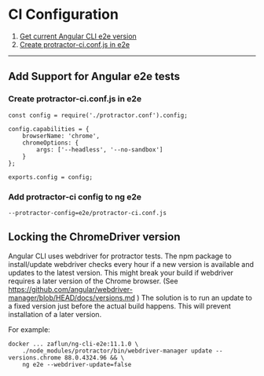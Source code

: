# CI Configuration

1. [Get current Angular CLI e2e version](https://hub.docker.com/r/zaflun/ng-cli-e2e/tags)
2. [Create protractor-ci.conf.js in e2e](#create-protractor-ciconfjs-in-e2e)

***

## Add Support for Angular e2e tests

### Create protractor-ci.conf.js in e2e

```
const config = require('./protractor.conf').config;
 
config.capabilities = {
    browserName: 'chrome',
    chromeOptions: {
        args: ['--headless', '--no-sandbox']
    }
};
 
exports.config = config;
```

### Add protractor-ci config to ng e2e
```
--protractor-config=e2e/protractor-ci.conf.js
```

## Locking the ChromeDriver version
Angular CLI uses webdriver for protractor tests. The npm package to install/update webdriver checks every hour if a new version is available and updates to the latest version. This might break your build if webdriver requires a later version of the Chrome browser. (See https://github.com/angular/webdriver-manager/blob/HEAD/docs/versions.md )
The solution is to run an update to a fixed version just before the actual build happens. This will prevent installation of a later version.

For example:

```
docker ... zaflun/ng-cli-e2e:11.1.0 \
    ./node_modules/protractor/bin/webdriver-manager update --versions.chrome 88.0.4324.96 && \
    ng e2e --webdriver-update=false
```